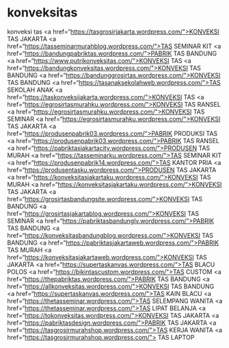 # konveksitas
konveksi tas
<a href=“https://tasgrosirjakarta.wordpress.com/">KONVEKSI TAS JAKARTA</a>
<a href=“https://tasseminarmurahblog.wordpress.com/">TAS SEMINAR KIT</a>
<a href=“https://bandungpabriktas.wordpress.com/">PABRIK TAS BANDUNG</a>
<a href=“https://www.putrikonveksitas.com/">KONVEKSI TAS</a>
<a href=“https://bandungkonveksitas.wordpress.com/">KONVEKSI TAS BANDUNG</a>
<a href=“https://bandunggrosirtas.wordpress.com/">KONVEKSI TAS BANDUNG</a>
<a href=“https://tasanaksekolahweb.wordpress.com/">TAS SEKOLAH ANAK</a>
<a href=“https://taskonveksijakarta.wordpress.com/">KONVEKSI TAS</a>
<a href=“https://egrosirtasmurahku.wordpress.com/">KONVEKSI TAS RANSEL</a>
<a href=“https://egrosirtasmurahku.wordpress.com/">KONVEKSI TAS SEMINAR</a>
<a href=“https://egrosirtasmurahku.wordpress.com/">KONVEKSI TAS JAKARTA</a>
<a href=“https://produsenpabrik03.wordpress.com/">PABRIK PRODUKSI TAS</a>
<a href=“https://produsenpabrik03.wordpress.com/">PABRIK TAS RANSEL</a>
<a href=“https://pabriktasjakartacity.wordpress.com/">PRODUSEN TAS MURAH</a>
<a href=“https://tasseminarku.wordpress.com/">TAS SEMINAR KIT</a>
<a href=“https://produsenpabrik14.wordpress.com/">TAS KANTOR PRIA</a>
<a href=“https://produsentasku.wordpress.com/">PRODUSEN TAS JAKARTA</a>
<a href=“https://konveksitasjakartaku.wordpress.com/">KONVEKSI TAS MURAH</a>
<a href=“https://konveksitasjakartaku.wordpress.com/">KONVEKSI TAS JAKARTA</a>
<a href=“https://grosirtasbandungsite.wordpress.com/">KONVEKSI TAS BANDUNG</a>
<a href=“https://grosirtasjakartablog.wordpress.com/">KONVEKSI TAS SEMINAR</a>
<a href=“https://pabriktasbandunglv.wordpress.com/">PABRIK TAS BANDUNG</a>
<a href=“https://konveksitasbandungblog.wordpress.com/">KONVEKSI TAS BANDUNG</a>
<a href=“https://pabriktasjakartaweb.wordpress.com/">PABRIK TAS MURAH</a>
<a href=“https://konveksitasjakartaweb.wordpress.com/">KONVEKSI TAS JAKARTA</a>
<a href=“https://supertaskanvas.wordpress.com/">TAS BLACU POLOS</a>
<a href=“https://bikintascustom.wordpress.com/">TAS CUSTOM</a>
<a href=“https://thepabriktas.wordpress.com/">PABRIK TAS BANDUNG</a>
<a href=“https://allkonveksitas.wordpress.com/">KONVEKSI TAS BANDUNG</a>
<a href=“https://supertaskanvas.wordpress.com/">TAS KAIN BLACU</a>
<a href=“https://thetasseminar.wordpress.com/">TAS SELEMPANG WANITA</a>
<a href=“https://thetasseminar.wordpress.com/">TAS LIPAT BELANJA</a>
<a href=“https://tokonveksitas.wordpress.com/">KONVEKSI TAS JAKARTA</a>
<a href=“https://pabriktasdesign.wordpress.com/">PABRIK TAS JAKARTA</a>
<a href=“https://tasgrosirmurahshop.wordpress.com/">TAS KERJA WANITA</a>
<a href=“https://tasgrosirmurahshop.wordpress.com/"> TAS LAPTOP</a>
